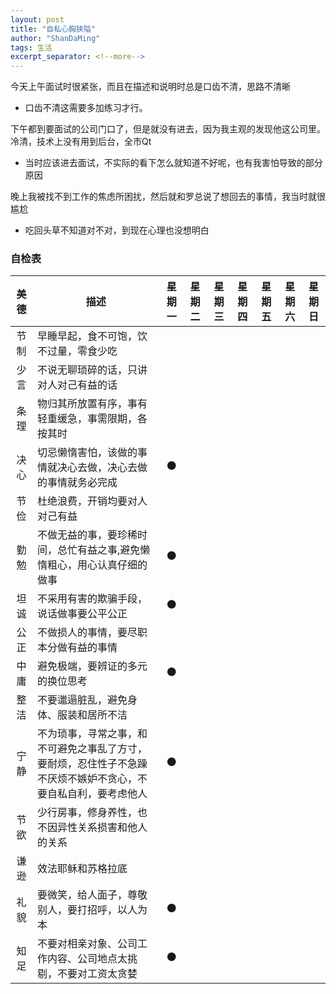 ```yaml
---
layout: post
title: "自私心胸狭隘"
author: "ShanDaMing"
tags: 生活
excerpt_separator: <!--more-->
---
```


今天上午面试时很紧张，<!--more-->而且在描述和说明时总是口齿不清，思路不清晰
* 口齿不清这需要多加练习才行。

下午都到要面试的公司门口了，但是就没有进去，因为我主观的发现他这公司里。冷清，技术上没有用到后台，全市Qt
* 当时应该进去面试，不实际的看下怎么就知道不好呢，也有我害怕导致的部分原因

晚上我被找不到工作的焦虑所困扰，然后就和罗总说了想回去的事情，我当时就很尴尬
* 吃回头草不知道对不对，到现在心理也没想明白

### 自检表

| 美德 | 描述 											                                                | 星期一 | 星期二 | 星期三 | 星期四 | 星期五 | 星期六 | 星期日|
| :--: | -------------------------------------------------------------------------------------------------------------------------------------- | :----: | :----: | :----: | :---: | :----: | :---: | :--: |
| 节制 | 早睡早起，食不可饱，饮不过量，零食少吃  |   |   |  |  |  |  |  |
| 少言 | 不说无聊琐碎的话，只讲对人对己有益的话 | | | | | | | |
| 条理 | 物归其所放置有序，事有轻重缓急，事需限期，各按其时 |  |   |  |  |  |  |  |
| 决心 | 切忌懒惰害怕，该做的事情就决心去做，决心去做的事情就务必完成 | ⚫ |   |  |  |  |  |  |
| 节俭 | 杜绝浪费，开销均要对人对己有益 |  |   |  |  |  |  |  |
| 勤勉 | 不做无益的事，要珍稀时间，总忙有益之事,避免懒惰粗心，用心认真仔细的做事 | ⚫ |   |  |  |  |  |  |
| 坦诚 | 不采用有害的欺骗手段，说话做事要公平公正 | ⚫ |   |  |  |  |  |  |
| 公正 | 不做损人的事情，要尽职本分做有益的事情 |  |   |  |  |  |  |  |
| 中庸 | 避免极端，要辨证的多元的换位思考 | ⚫ |   |  |  |  |  |  |
| 整洁 | 不要邋遢脏乱，避免身体、服装和居所不洁 |  |   |  |  |  |  |  |
| 宁静 | 不为琐事，寻常之事，和不可避免之事乱了方寸，要耐烦，忍住性子不急躁不厌烦不嫉妒不贪心，不要自私自利，要考虑他人 | ⚫ |   |  |  |  |  |  |
| 节欲 | 少行房事，修身养性，也不因异性关系损害和他人的关系 |  |   |  |  |  |  |  |
| 谦逊 | 效法耶稣和苏格拉底 |  |   |  |  |  |  |  |
| 礼貌 | 要微笑，给人面子，尊敬别人，要打招呼，以人为本 | ⚫ |   |  |  |  |  |  |
| 知足 | 不要对相亲对象、公司工作内容、公司地点太挑剔，不要对工资太贪婪 | ⚫ |   |  |  |  |  |  |
